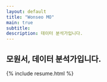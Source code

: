 ```yaml
---
layout: default
title: "Wonseo MO"
main: true
subtitle:
description: 데이터 분석가입니다.
---
```

<div class="intro-animation">
<section class="explanation">
    <h1 class="intro">
    모원서, 데이터 분석가입니다.
    </h1>
</section>
</div>
{% include resume.html %}
